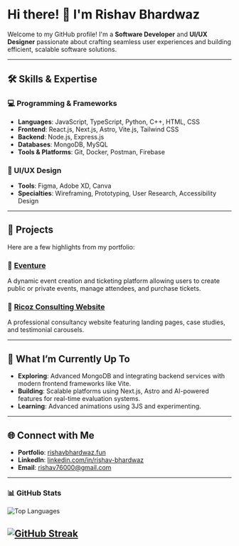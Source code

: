 
# Hi there! 👋 I'm Rishav Bhardwaz

Welcome to my GitHub profile! I'm a **Software Developer** and **UI/UX Designer** passionate about crafting seamless user experiences and building efficient, scalable software solutions.

---

## 🛠️ Skills & Expertise

### 💻 Programming & Frameworks
- **Languages**: JavaScript, TypeScript, Python, C++, HTML, CSS
- **Frontend**: React.js, Next.js, Astro, Vite.js, Tailwind CSS
- **Backend**: Node.js, Express.js
- **Databases**: MongoDB, MySQL
- **Tools & Platforms**: Git, Docker, Postman, Firebase

### 🎨 UI/UX Design
- **Tools**: Figma, Adobe XD, Canva
- **Specialties**: Wireframing, Prototyping, User Research, Accessibility Design

---

## 🚀 Projects
Here are a few highlights from my portfolio:  
### 🔹 [Eventure](https://github.com/rishav-bhardwaz/eventure)  
A dynamic event creation and ticketing platform allowing users to create public or private events, manage attendees, and purchase tickets.

### 🔹 [Ricoz Consulting Website]((https://github.com/rishav-bhardwaz/r1))  
A professional consultancy website featuring landing pages, case studies, and testimonial carousels.

---

## 🌟 What I’m Currently Up To
- **Exploring**: Advanced MongoDB and integrating backend services with modern frontend frameworks like Vite.
- **Building**: Scalable platforms using Next.js, Astro and AI-powered features for real-time evaluation systems.
- **Learning**: Advanced animations using 3JS and experimenting.

---

## 🌐 Connect with Me
- **Portfolio**: [rishavbhardwaz.fun](https://rishavbhardwaz.fun)
- **LinkedIn**: [linkedin.com/in/rishav-bhardwaz](https://linkedin.com/in/rishavbhardwaz)
- **Email**: rishav76000@gmail.com

---

### 📊 GitHub Stats

![Top Languages](https://github-readme-stats.vercel.app/api/top-langs/?username=rishav-bhardwaz&layout=compact&theme=radical)

[![GitHub Streak](https://streak-stats.demolab.com?user=rishav-bhardwaz&theme=dark)](https://git.io/streak-stats)
---
